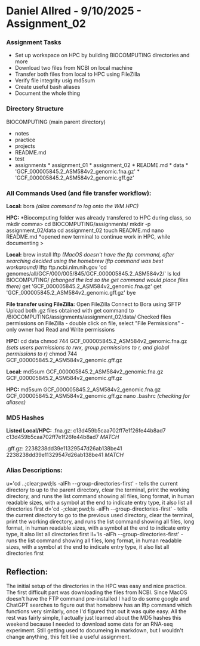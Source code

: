 # Daniel Allred - 9/10/2025 - Assignment_02

### Assignment Tasks
* Set up workspace on HPC by building BIOCOMPUTING directories and more
* Download two files from NCBI on local machine
* Transfer both files from local to HPC using FileZilla
* Verify file integrity usig md5sum
* Create useful bash aliases
* Document the whole thing

### Directory Structure
BIOCOMPUTING (main parent directory)
* notes
* practice
* projects
* README.md
* test
* assignments
        * assignment_01
        * assignment_02
                * README.md
                * data
			* 'GCF_000005845.2_ASM584v2_genomic.fna.gz'
			* 'GCF_000005845.2_ASM584v2_genomic.gff.gz'


### All Commands Used (and file transfer workflow):
**Local:**
bora  *(alias command to log onto the WM HPC)*

**HPC:**
*Biocomputing folder was already transfered to HPC during class, so mkdir comma>
cd BIOCOMPUTING/assignments/
mkdir -p assignment_02/data
cd assignment_02
touch README.md
nano README.md *opened new terminal to continue work in HPC, while documenting >

**Local:**
brew install lftp *(MacOS doesn't have the ftp command, after searching decided using the homebrew lftp command was best workaround)*
lftp ftp.ncbi.nlm.nih.gov
'cd genomes/all/GCF/000/005/845/GCF_000005845.2_ASM584v2/'
ls
lcd BIOCOMPUTING/ *(changed the lcd so the get command would place files there)*
get 'GCF_000005845.2_ASM584v2_genomic.fna.gz'
get 'GCF_000005845.2_ASM584v2_genomic.gff.gz'
bye

**File transfer using FileZilla:**
Open FileZilla
Connect to Bora using SFTP
Upload both .gz files obtained with get command to /BIOCOMPUTING/assignments/assignment_02/data/
Checked files permissions on FileZilla - double click on file, select "File Permissions" - only owner had Read and Write permissions

**HPC:**
cd data
chmod 744 GCF_000005845.2_ASM584v2_genomic.fna.gz *(sets users permissions to rwx, group permissions to r, and global permissions to r)*
chmod 744 GCF_000005845.2_ASM584v2_genomic.gff.gz

**Local:**
md5sum GCF_000005845.2_ASM584v2_genomic.fna.gz GCF_000005845.2_ASM584v2_genomic.gff.gz 

**HPC:**
md5sum GCF_000005845.2_ASM584v2_genomic.fna.gz GCF_000005845.2_ASM584v2_genomic.gff.gz
nano .bashrc *(checking for aliases)*


### MD5 Hashes
**Listed Local/HPC:**
.fna.gz: 
c13d459b5caa702ff7e1f26fe44b8ad7
c13d459b5caa702ff7e1f26fe44b8ad7
*MATCH*

.gff.gz: 
2238238dd39e11329547d26ab138be41
2238238dd39e11329547d26ab138be41 
*MATCH*

### Alias Descriptions:
u='cd ..;clear;pwd;ls -alFh --group-directories-first' - tells the current directory to up to the parent directory, clear the terminal, print the working directory, and runs the list command showing all files, long format, in human readable sizes, with a symbol at the end to indicate entry type, it also list all directories first
d='cd -;clear;pwd;ls -alFh --group-directories-first' - tells the current directory to go to the previous used directory, clear the terminal, print the working directory, and runs the list command showing all files, long format, in human readable sizes, with a symbol at the end to indicate entry type, it also list all directories first
ll='ls -alFh --group-directories-first' - runs the list command showing all files, long format, in human readable sizes, with a symbol at the end to indicate entry type, it also list all directories first

## Reflection:
The initial setup of the directories in the HPC was easy and nice practice. The first difficult part was downloading the files from NCBI. Since MacOS doesn't have the FTP command pre-installed I had to do some google and ChatGPT searches to figure out that homebrew has an lftp command which functions very similarly, once I'd figured that out it was quite easy. All the rest was fairly simple, I actually just learned about the MD5 hashes this weekend because I needed to download some data for an RNA-seq experiment. Still getting used to documeing in markdown, but I wouldn't change anything, this felt like a useful assignment.

